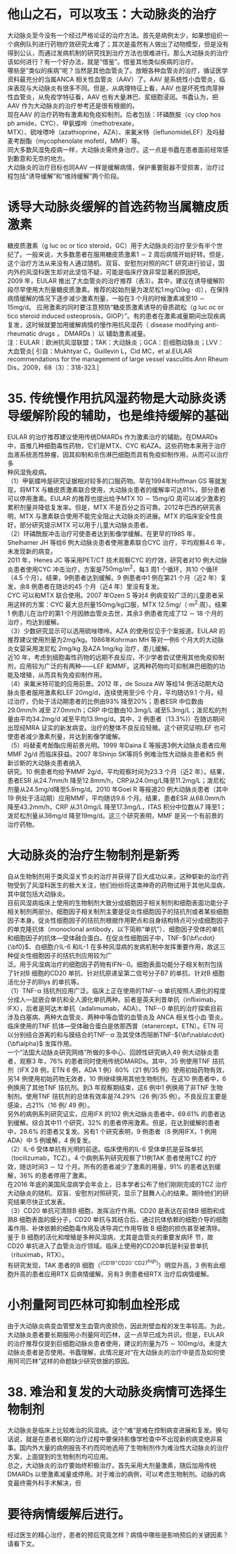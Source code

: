 # 他山之石，可以攻玉：大动脉炎的治疗  
大动脉炎至今没有一个经过严格论证的治疗方法。首先是病例太少，如果想组织一个病例队列进行药物疗效研究太难了；其次是虽然有人做出了动物模型，但是没有得到公认，而通过发病机制的研究找到治疗方法也很难进行。那么大动脉炎的治疗该如何进行？有一个好办法，就是“借鉴”。借鉴其他类似疾病的治疗。  
哪些是“类似的疾病”呢？当然是其他血管炎了。放眼各种血管炎的治疗，循证医学资料最充分的当属ANCA 相关性血管炎（AAV）了。AAV 是系统性小血管炎，临床表现与大动脉炎有很多不同。但是，从病理特征上看，AAV 也是坏死性肉芽肿性血管炎，从免疫学特征看，AAV 也有大量淋巴、浆细胞浸润。书蠹认为，把AAV 作为大动脉炎的治疗参考还是很有根据的。  
现在AAV 的治疗药物有激素和免疫抑制剂。后者包括：环磷酰胺（cy clop hos ph amide，CYC）、甲氨蝶呤（methotrexate，  
MTX）、硫唑嘌呤（azathioprine，AZA）、来氟米特（leﬂunomideLEF）及吗替麦考酚酯（mycophenolate mofetil，MMF）等。  
同大多数风湿免疫病一样，大动脉炎需终身治疗。这一点是书蠹在患者面前经常感到歉意和无奈的地方。  
大动脉炎的治疗目标也同AAV 一样是缓解病情，保护重要脏器不受损害，治疗过程包括“诱导缓解”和“维持缓解”两个阶段。  
#  诱导大动脉炎缓解的首选药物当属糖皮质激素  
糖皮质激素（g luc oc or tico steroid，GC）用于大动脉炎的治疗至少有半个世纪了。一般来说，大多数患者在服用糖皮质激素$1\sim2$ 周后病情开始好转。但是，这个治疗方法从来没有人通过随机、双盲、安慰剂对照的RCT 研究进行验证，国内外的风湿科医生却对此坚信不疑，可能是临床疗效非常显著的原因吧。  
2009 年，EULAR 推出了大血管炎的治疗推荐（表3）。其中，建议在诱导缓解阶段尽早使用大剂量糖皮质激素。推荐的起始剂量为泼尼松$1\,\mathrm{mg/\Omega\left(kg{\cdot}d\right)}$），在保持病情缓解的情况下逐步减少激素剂量，一般在3 个月的时候激素减至$10\sim15\mathrm{mg/d}$。 应用激素的同时要注意预防“糖皮质激素诱导的骨质疏松（g luc oc or tico steroid induced osteoprosis，GIOP）”。有的患者在激素减量期间出现疾病复发，这时候就要加用缓解病情的慢作用抗风湿药（ disease modifying anti-rheumatic drugs ， DMARDs ）以 辅助激素减量。  
注：EULAR：欧洲抗风湿联盟；TAK：大动脉炎；GCA：巨细胞动脉炎；LVV：大血管炎[ 引自：Mukhtyar C，Guillevin L，Cid MC，et al.EULAR recommendations for the management of large  vessel vasculitis.Ann Rheum Dis，2009，68（3）：318-323.]  
# 35. 传统慢作用抗风湿药物是大动脉炎诱导缓解阶段的辅助，也是维持缓解的基础  
EULAR 的治疗推荐建议使用传统DMARDs 作为激素治疗的辅助。在DMARDs 中，首推几种细胞毒性药物，它们是MTX、CYC 和AZA。这些药物本来用于治疗血液系统恶性肿瘤，因其抑制和杀伤淋巴细胞而具有免疫抑制作用，从而可以治疗多  
种风湿免疫病。  
（1）甲氨蝶呤是研究证据相对较多的口服药物。早在1994年Hoffman GS 等就发现，将MTX 与糖皮质激素联合使用，大动脉炎患者的缓解率可达$81\%$，部分患者可以停用激素。EULAR 的推荐也提出给予$\mathrm{MTX}\ 10\sim15\mathrm{mg/\Omega}$ 周可以减少激素的累积剂量并降低复发率。但是，MTX 不是百分之百可靠。2012年巴西的研究表明，MTX 与激素联合使用不能完全阻止大动脉炎的进展。MTX 的临床安全性良好，部分研究提示MTX 可以用于儿童大动脉炎患者。  
（2）环磷酰胺冲击治疗可使患者达到影像学缓解。在更早的1985 年，Shelhamer JH 等给6 例大动脉炎患者使用激素联合CYC 治疗，平均观察4.6 年，未发现新的病变。  
2011 年，Henes JC 等采用PET/CT 技术观察CYC 的疗效，研究者对10 例大动脉炎患者使用CYC 冲击治疗，方案是$750\mathrm{mg}/\mathrm{m}^{2}$，每3 周1 个循环，共10 个循环（4.5 个月）。结果，9例患者达到缓解。9 例患者中1 例在第21 个月（近2 年）复发，余8 例患者在随访的45 个月（近4 年）里没有复发。  
CYC 可以和MTX 联合使用。2007 年Ozen S 等对4 例病变较广泛的儿童患者采用这样的方案：CYC 最大总剂量$150\mathrm{mg/kg}$口服，MTX $12.5\mathrm{mg/}$（$\cdot\mathrm{m}^{2}$·周）。结果1 例患儿在治疗的第1 个月因肺血管炎去世，其余3 例患者完成了$12\sim18$ 个月的治疗，均达到缓解。  
（3）少数研究显示可以选用硫唑嘌呤。AZA 的使用仅见于个案报道。EULAR 的推荐建议使用剂量为$2\mathrm{mg/kg}$。1986年Kohrman MH 等对一例6 个月大的大动脉炎女婴采用泼尼松 $2\mathrm{mg/kg}$ 及$\mathrm{AZA\,1m g/kg}$ 治疗，患儿缓解。  
近10 年，考虑到细胞毒性药物的远期不良反应，不少学者尝试使用其他免疫抑制剂，应用较为广泛的有两种——LEF 和MMF。这两种药物均可抑制淋巴细胞的功能及增殖，从而具有免疫抑制作用。  
（4）来氟米特可能的应用前景。2012 年，de Souza AW 等给14 例活动期大动脉炎患者服用激素和LEF $20\mathrm{mg/d}$，连续使用至少6 个月，平均随访9.1 个月。经过治疗，仍处于活动期患者的比例由$93\%$ 降至$20\%$；患者ESR 中位数由$29.0\mathrm{mm/h}$ 减至 $27.0\mathrm{mm/h}$；CRP 中位数由$10.3\mathrm{mg/L}$ 减至$5.3\mathrm{m}\mathrm{g/L}$；泼尼松的剂量由平均$34.2\mathrm{mg/d}$ 减至平均$13.9\mathrm{mg/d}$。其中，2 例患者（$13.3\%)$）在随访期间出现经MRA 证实的新发病变。治疗的整体不良反应轻微。这个研究证明LEF 也可使患者减少激素剂量，并达到影像学缓解。  
（5）吗替麦考酚酯应用前景光明。1999 年Daina E 等报道3例大动脉炎患者应用MMF $2\mathrm{g/d}$ 而临床获益。2007 年Shinjo SK等将5 例难治性大动脉炎患者和5 例新诊断的大动脉炎患者纳入  
研究。10 例患者均给予MMF $2\mathrm{g/d}$，平均观察时间为23.3 个月（近2 年）。结果，患者ESR 从$24.7\mathrm{mm/h}$ 降至$12.8\mathrm{mm/h}$，CRP从$24.0\mathrm{mg/L}$降至$11.2\mathrm{mg/L}$；泼尼松剂量从$24.5\mathrm{mg/d}$降至$5.8\mathrm{mg/d}$。2010 年Goel R 等报道20 例大动脉炎患者（其中19 例处于活动期）应用MMF，平均随访9.6 个月。结果，患者ESR 从$68.0\mathrm{mm/h}$降至$43.2\mathrm{mm/h}$，CRP 从$31.0\mathrm{mg/L}$ 降至$17.3\mathrm{mg/L}$，ITAS 积分中位数从7 降至1；泼尼松剂量从$36\mathrm{mg/d}$ 降至$19\mathrm{mg/d}$。这三个研究表明，MMF 是另一个有前景的治疗药物。  
#  大动脉炎的治疗生物制剂是新秀  
自从生物制剂用于类风湿关节炎的治疗并获得了巨大成功以来，这种崭新的治疗药物受到了风湿科医生的极大关注，他们纷纷将这类神奇的药物试用于其他风湿病，其中就包括大动脉炎。  
目前风湿病临床上使用的生物制剂大致分成细胞因子相关制剂和细胞表面功能分子相关制剂两部分。细胞因子相关制剂主要是促炎性细胞因子的拮抗剂或者某些细胞因子本身。促炎性细胞因子的拮抗剂根据作用靶点和自身结构特点可分成细胞因子的单克隆抗体（monoclonal antibody，以下简称“单抗”）、细胞因子受体的单抗和细胞因子的抗体—受体融合蛋白。在促炎性细胞因子中，TNF-${\bf\cdot}{\bf0}$、白细胞介IL-6 和IL-1 在多种风湿病的发病机制中发挥重要作用，故这三种促炎性细胞因子的拮抗剂应用较为广  
泛。用于风湿病治疗的细胞因子药物有IFN-$\cdot0$。细胞表面功能分子相关制剂包括了针对B 细胞的CD20 单抗、针对抗原递呈第二信号分子B7 的单抗、针对B 细胞活化分子的Blys 的单抗等。  
（1）TNF-α 拮抗剂应用广泛。临床上正在使用的TNF-$\cdot\upalpha$ 单抗按照人源化的程度分成人—鼠嵌合单抗和全人源化单抗两种。前者是英夫利昔单抗（inﬂiximab，IFX），后者是阿达木单抗（adalimumab，ADA）。TNF-$\cdot0$ 单抗的治疗探索目前涉及白塞病、两种大血管炎、两种中等血管的血管炎及 ANCA  相关性小血 管炎。  
临床使用的TNF 抗体—受体融合蛋白是依那西普（etanercept，ETN）。ETN 可以分别结合游离的和与膜结合的TNF-$\cdot\upalpha$ 及其受体而阻断TNF-${\bf\nabla\cdot}{\bf\alpha}$ 发挥作用。  
一个“法国大动脉炎研究网络”所做的多中心、回顾性研究纳入49 例大动脉炎患者，观察3 年，$76\%$ 的患者同时使用传统DMARDs。其中，35 例使用TNF 拮抗剂（IFX 28 例，ETN 6 例，ADA 1 例）$60\%$（21 例/35 例）使用初始药物有效，另14 例使用初始药物无效者，10 例继续换用其他生物制剂。在这10 例患者中，6 例换用了其他TNF 拮抗剂。到3 年观察期结束，这6 例中1 例换用了非TNF 生物制剂。使用TNF 拮抗剂的总体有效率是$74.29\%$（26 例/35 例）。不良反应主要是感染，占$21\%$（16 例/ 49 例）。  
另外的病例系列研究证实，应用IFX 的102 例大动脉炎患者中，$69.61\%$ 的患者达到缓解。综合其中11 个研究，$32\%$ 的患者停用激素。但是，在达到缓解的患者中，$28.6\%$ 的患者又复发。另有1 个研究表明，9 例患者（8 例用IFX，1 例用ADA）中 5 例缓解，4 例复发。  
（2）IL-6 受体单抗有光明的前途。临床使用的IL-6 受体单抗是妥珠单抗（tocilizumab，TCZ）。4 个病例系列研究观察了11例TAK 患者使用TCZ 的疗效，随访时间$3\sim12$ 个月。所有的患者减少了激素的用量，$91\%$ 的患者达到缓解，$36\%$ 的患者停用了激素。  
在2016 年底的美国风湿病学会年会上，日本学者公布了他们刚刚完成的TCZ 治疗大动脉炎的随机、双盲、安慰剂对照研究，显示了鼓舞人心的结果。期待他们的研究结果尽快正式发表。  
（3）CD20 单抗可清除B 细胞，发挥治疗作用。CD20 是表达在前体B 细胞和成熟B 细胞表面的膜分子，CD20 单抗与其结合后，通过抗体依赖的细胞介导的细胞毒作用、补体依赖的细胞毒作用及诱导凋亡作用导致 B  细胞的损伤甚至被清除。鉴于 B  细胞的活化和增殖是多种风湿病，尤其是血管炎的重要发病环 节，故CD20 单抗进入了血管炎治疗领域。临床上使用的CD20单抗是利妥昔单抗（rituximab，RTX）。  
有研究发现，TAK 患者的B 细胞（$\mathrm{{}^{\left(C D19^{+}C D20^{-}C D27^{h i g h}\right)}}$）明显升高，3 例有此细胞升高的患者应用RTX 后病情缓解。另有3 例患者经RTX 治疗后病情缓解。  
#  小剂量阿司匹林可抑制血栓形成  
由于大动脉炎病变血管壁发生血管内皮损伤，因此附壁血栓的发生率较高。为此，大动脉炎患者要长期服用小剂量阿司匹林，这一点早已成为共识。但是，EULAR 的治疗推荐仅提到巨细胞动脉炎患者使用，建议的剂量为$75\sim100\mathrm{mg/d}$。未提大动脉炎患者是否使用。书蠹理解，此情况是对“在大动脉炎的治疗中是否及如何使用阿司匹林”这样的命题缺少研究依据的原因。  
# 38. 难治和复发的大动脉炎病情可选择生物制剂  
大动脉炎是临床上比较难治的风湿病。这个“难”是难在控制病变进展和复发。换句话说，就是在患者长期的治疗过程中要保持影像学检查中不出现新的病变绝非易事。国内外大量的病例报告不约而同地选用了生物制剂作为难治性大动脉炎的治疗方案，上面提到的生物制剂均可应用。  
总之，大动脉炎的治疗要始终积极治疗。首先采用大剂量激素，随后加用传统DMARDs 以使激素减量或停用。对于难治的病例，可以考虑生物制剂。动脉的病变最终需外科手术解决，但  
# 要待病情缓解后进行。  
经过医生的精心治疗，患者的预后究竟怎样？病情中哪些是影响预后的关键因素？请看下文。  
